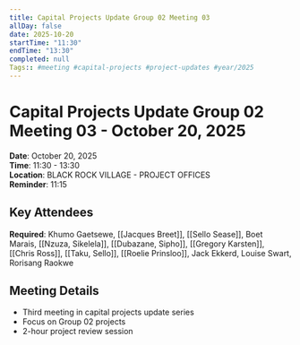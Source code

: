 ```yaml
---
title: Capital Projects Update Group 02 Meeting 03
allDay: false
date: 2025-10-20
startTime: "11:30"
endTime: "13:30"
completed: null
Tags:: #meeting #capital-projects #project-updates #year/2025
---
```


# Capital Projects Update Group 02 Meeting 03 - October 20, 2025

**Date**: October 20, 2025  
**Time**: 11:30 - 13:30  
**Location**: BLACK ROCK VILLAGE - PROJECT OFFICES  
**Reminder**: 11:15

## Key Attendees
**Required**: Khumo Gaetsewe, [[Jacques Breet]], [[Sello Sease]], Boet Marais, [[Nzuza, Sikelela]], [[Dubazane, Sipho]], [[Gregory Karsten]], [[Chris Ross]], [[Taku, Sello]], [[Roelie Prinsloo]], Jack Ekkerd, Louise Swart, Rorisang Raokwe

## Meeting Details
- Third meeting in capital projects update series
- Focus on Group 02 projects
- 2-hour project review session